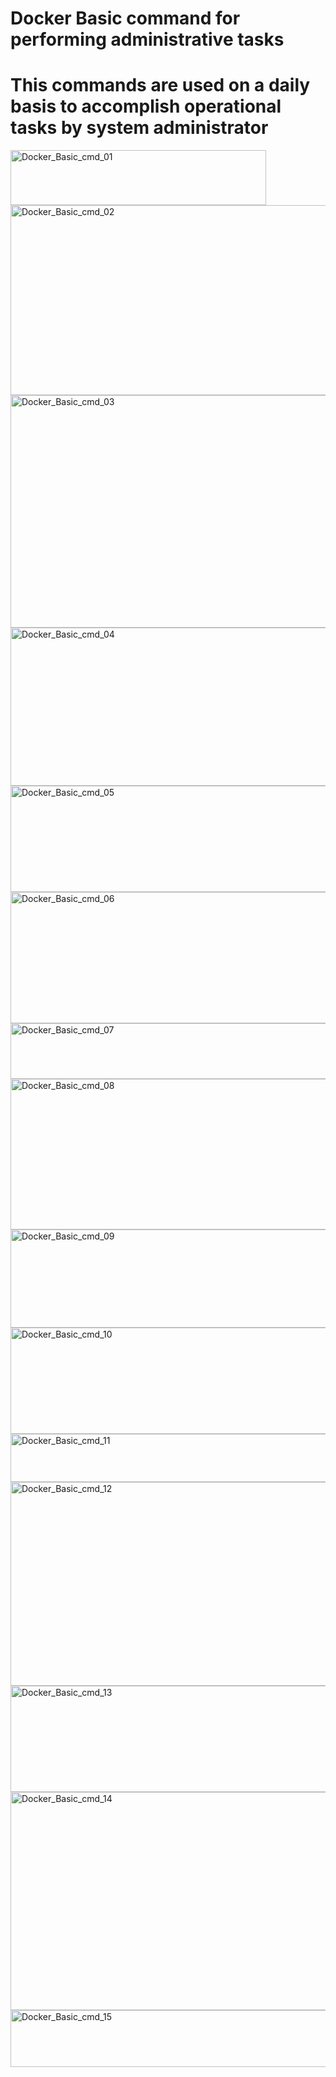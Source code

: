 # Docker Basic command for performing administrative tasks #
# This commands are used on a daily basis to accomplish operational tasks by system administrator #

<img width="409" height="88" alt="Docker_Basic_cmd_01" src="https://github.com/user-attachments/assets/1fd2aeb5-1fd1-49ac-be52-ed6814d3e89e" />
<img width="533" height="304" alt="Docker_Basic_cmd_02" src="https://github.com/user-attachments/assets/e949c2c2-af77-43d3-a648-0f9d78a9e179" />
<img width="575" height="372" alt="Docker_Basic_cmd_03" src="https://github.com/user-attachments/assets/b64e5487-1eff-4c25-8726-0d23f92325a4" />
<img width="592" height="253" alt="Docker_Basic_cmd_04" src="https://github.com/user-attachments/assets/6a34ae11-363c-490a-b59a-4d51dd9be79f" />
<img width="588" height="170" alt="Docker_Basic_cmd_05" src="https://github.com/user-attachments/assets/2b60f22e-212d-4476-999e-f0777aa61fe9" />
<img width="665" height="210" alt="Docker_Basic_cmd_06" src="https://github.com/user-attachments/assets/1057f029-50f4-4675-b85f-c5acffc5fc1c" />
<img width="770" height="89" alt="Docker_Basic_cmd_07" src="https://github.com/user-attachments/assets/731d065d-d913-4c04-9b6d-8bfa1ad15e0e" />
<img width="743" height="241" alt="Docker_Basic_cmd_08" src="https://github.com/user-attachments/assets/1da0be1a-d07a-4f0d-81bc-42d858658616" />
<img width="775" height="157" alt="Docker_Basic_cmd_09" src="https://github.com/user-attachments/assets/de3e9565-6817-4926-a6bd-f5bc7e5e36cc" />
<img width="788" height="170" alt="Docker_Basic_cmd_10" src="https://github.com/user-attachments/assets/b2c0ba2f-10ac-4e61-b5f1-7b16868d861c" />
<img width="790" height="77" alt="Docker_Basic_cmd_11" src="https://github.com/user-attachments/assets/750f728e-12c5-4029-9591-aaefffe043ed" />
<img width="781" height="326" alt="Docker_Basic_cmd_12" src="https://github.com/user-attachments/assets/d38e0b74-05b9-4af0-aaf4-6114f65b9d05" />
<img width="772" height="170" alt="Docker_Basic_cmd_13" src="https://github.com/user-attachments/assets/e56f31ed-2afe-4ff6-8e80-5d1aa30da7b8" />
<img width="786" height="349" alt="Docker_Basic_cmd_14" src="https://github.com/user-attachments/assets/8b2f29f5-f159-449f-abd6-4c26e04c5bc7" />
<img width="612" height="91" alt="Docker_Basic_cmd_15" src="https://github.com/user-attachments/assets/a148dffe-f119-412b-a0f6-9112aa503e2c" />
